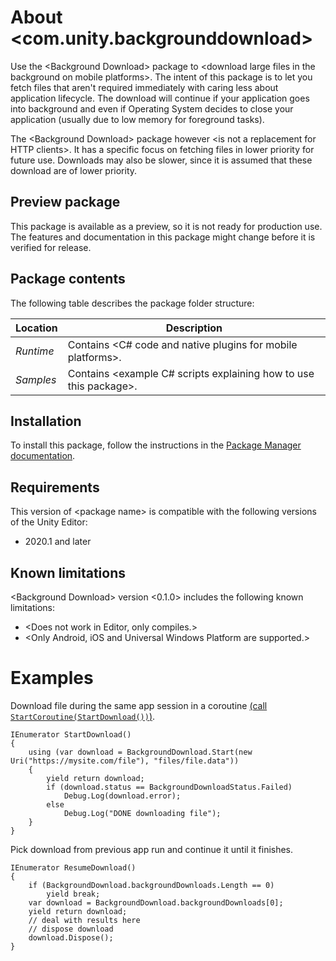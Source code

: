 # About &lt;com.unity.backgrounddownload&gt;

Use the &lt;Background Download&gt; package to &lt;download large files in the background on mobile platforms&gt;. The intent of this package is to let you fetch files that aren't required immediately with caring less about application lifecycle. The download will continue if your application goes into background and even if Operating System decides to close your application (usually due to low memory for foreground tasks).

The &lt;Background Download&gt; package however &lt;is not a replacement for HTTP clients&gt;. It has a specific focus on fetching files in lower priority for future use. Downloads may also be slower, since it is assumed that these download are of lower priority.


## Preview package
This package is available as a preview, so it is not ready for production use. The features and documentation in this package might change before it is verified for release.


## Package contents

The following table describes the package folder structure:

|**Location**|**Description**|
|---|---|
|*Runtime*|Contains &lt;C# code and native plugins for mobile platforms&gt;.|
|*Samples*|Contains &lt;example C# scripts explaining how to use this package&gt;.|

<a name="Installation"></a>

## Installation

To install this package, follow the instructions in the [Package Manager documentation](https://docs.unity3d.com/Manual/upm-ui-install.html).


## Requirements

This version of &lt;package name&gt; is compatible with the following versions of the Unity Editor:

* 2020.1 and later


## Known limitations

&lt;Background Download&gt; version &lt;0.1.0&gt; includes the following known limitations:

* &lt;Does not work in Editor, only compiles.&gt;
* &lt;Only Android, iOS and Universal Windows Platform are supported.&gt;

# Examples

Download file during the same app session in a coroutine [(call `StartCoroutine(StartDownload())`)](https://docs.unity3d.com/ScriptReference/MonoBehaviour.StartCoroutine.html).

```
IEnumerator StartDownload()
{
    using (var download = BackgroundDownload.Start(new Uri("https://mysite.com/file"), "files/file.data"))
    {
        yield return download;
        if (download.status == BackgroundDownloadStatus.Failed)
            Debug.Log(download.error);
        else
            Debug.Log("DONE downloading file");
    }
}
```

Pick download from previous app run and continue it until it finishes.

```
IEnumerator ResumeDownload()
{
    if (BackgroundDownload.backgroundDownloads.Length == 0)
        yield break;
    var download = BackgroundDownload.backgroundDownloads[0];
    yield return download;
    // deal with results here
    // dispose download
    download.Dispose();
}
```
